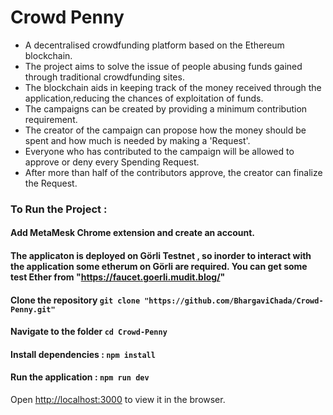 # Crowd Penny
* A decentralised crowdfunding platform based on the Ethereum blockchain.  
* The project aims to solve the issue of people abusing funds gained through traditional crowdfunding sites.
* The blockchain aids in keeping track of the money received through the application,reducing the chances of exploitation of funds.
* The campaigns can be created by providing a minimum contribution requirement.
* The creator of the campaign can propose how the money should be spent and how much is needed by making a 'Request'. 
* Everyone who has contributed to the campaign will be allowed to approve or deny every Spending Request.
* After more than half of the contributors approve, the creator can finalize the Request.

### To Run the Project :

#### Add MetaMesk Chrome extension and create an account.

#### The applicaton is deployed on Görli Testnet , so inorder to interact with the application some etherum on Görli are required. You can get some test Ether from "https://faucet.goerli.mudit.blog/"

#### Clone the repository `git clone "https://github.com/BhargaviChada/Crowd-Penny.git"`

#### Navigate to the folder `cd Crowd-Penny`

#### Install dependencies : `npm install`

#### Run the application : `npm run dev`

Open [http://localhost:3000](http://localhost:3000) to view it in the browser.
